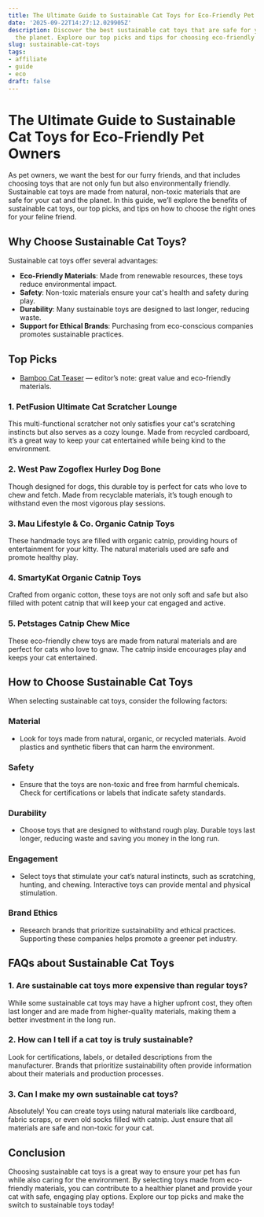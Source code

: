 ```yaml
---
title: The Ultimate Guide to Sustainable Cat Toys for Eco-Friendly Pet Owners
date: '2025-09-22T14:27:12.029905Z'
description: Discover the best sustainable cat toys that are safe for your pet and
  the planet. Explore our top picks and tips for choosing eco-friendly options.
slug: sustainable-cat-toys
tags:
- affiliate
- guide
- eco
draft: false
---
```


# The Ultimate Guide to Sustainable Cat Toys for Eco-Friendly Pet Owners

As pet owners, we want the best for our furry friends, and that includes choosing toys that are not only fun but also environmentally friendly. Sustainable cat toys are made from natural, non-toxic materials that are safe for your cat and the planet. In this guide, we’ll explore the benefits of sustainable cat toys, our top picks, and tips on how to choose the right ones for your feline friend.

## Why Choose Sustainable Cat Toys?

Sustainable cat toys offer several advantages:

- **Eco-Friendly Materials**: Made from renewable resources, these toys reduce environmental impact.
- **Safety**: Non-toxic materials ensure your cat's health and safety during play.
- **Durability**: Many sustainable toys are designed to last longer, reducing waste.
- **Support for Ethical Brands**: Purchasing from eco-conscious companies promotes sustainable practices.

## Top Picks

- [Bamboo Cat Teaser](https://www.amazon.com/dp/B09XYZ3210/?tag=ecopetguide-20) — editor’s note: great value and eco-friendly materials.

### 1. **PetFusion Ultimate Cat Scratcher Lounge**
This multi-functional scratcher not only satisfies your cat's scratching instincts but also serves as a cozy lounge. Made from recycled cardboard, it’s a great way to keep your cat entertained while being kind to the environment.

### 2. **West Paw Zogoflex Hurley Dog Bone**
Though designed for dogs, this durable toy is perfect for cats who love to chew and fetch. Made from recyclable materials, it’s tough enough to withstand even the most vigorous play sessions.

### 3. **Mau Lifestyle & Co. Organic Catnip Toys**
These handmade toys are filled with organic catnip, providing hours of entertainment for your kitty. The natural materials used are safe and promote healthy play.

### 4. **SmartyKat Organic Catnip Toys**
Crafted from organic cotton, these toys are not only soft and safe but also filled with potent catnip that will keep your cat engaged and active.

### 5. **Petstages Catnip Chew Mice**
These eco-friendly chew toys are made from natural materials and are perfect for cats who love to gnaw. The catnip inside encourages play and keeps your cat entertained.

## How to Choose Sustainable Cat Toys

When selecting sustainable cat toys, consider the following factors:

### Material
- Look for toys made from natural, organic, or recycled materials. Avoid plastics and synthetic fibers that can harm the environment.

### Safety
- Ensure that the toys are non-toxic and free from harmful chemicals. Check for certifications or labels that indicate safety standards.

### Durability
- Choose toys that are designed to withstand rough play. Durable toys last longer, reducing waste and saving you money in the long run.

### Engagement
- Select toys that stimulate your cat’s natural instincts, such as scratching, hunting, and chewing. Interactive toys can provide mental and physical stimulation.

### Brand Ethics
- Research brands that prioritize sustainability and ethical practices. Supporting these companies helps promote a greener pet industry.

## FAQs about Sustainable Cat Toys

### 1. **Are sustainable cat toys more expensive than regular toys?**
While some sustainable cat toys may have a higher upfront cost, they often last longer and are made from higher-quality materials, making them a better investment in the long run.

### 2. **How can I tell if a cat toy is truly sustainable?**
Look for certifications, labels, or detailed descriptions from the manufacturer. Brands that prioritize sustainability often provide information about their materials and production processes.

### 3. **Can I make my own sustainable cat toys?**
Absolutely! You can create toys using natural materials like cardboard, fabric scraps, or even old socks filled with catnip. Just ensure that all materials are safe and non-toxic for your cat.

## Conclusion

Choosing sustainable cat toys is a great way to ensure your pet has fun while also caring for the environment. By selecting toys made from eco-friendly materials, you can contribute to a healthier planet and provide your cat with safe, engaging play options. Explore our top picks and make the switch to sustainable toys today!